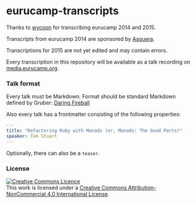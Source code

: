 eurucamp-transcripts
====================

Thanks to [wycoon](http://www.wyccon.com/) for transcribing eurucamp 2014 and 2015.

Transcripts from eurucamp 2014 are sponsored by [Asquera](http://asquera.org).

Transcriptions for 2015 are not yet edited and may contain errors.

Every transcription in this repository will be available as a talk recording on
[media.eurucamp.org](http://media.eurucamp.org).

### Talk format

Every talk must be Markdown. Format should be standard Markdown defined by
Gruber: [Daring Fireball](http://daringfireball.net/projects/markdown/syntax)

Also every talk has a frontmatter consisting of the following properties:

```yaml 
--- 
title: "Refactoring Ruby with Monads (or, Monads: The Good Parts)"
speaker: Tom Stuart 
--- 
```

Optionally, there can also be a `teaser`.

### License

<a rel="license" href="http://creativecommons.org/licenses/by-nc/4.0/"><img
alt="Creative Commons Licence" style="border-width:0"
src="https://i.creativecommons.org/l/by-nc/4.0/88x31.png" /></a><br />This work
is licensed under a <a rel="license"
href="http://creativecommons.org/licenses/by-nc/4.0/">Creative Commons
Attribution-NonCommercial 4.0 International License</a>.
